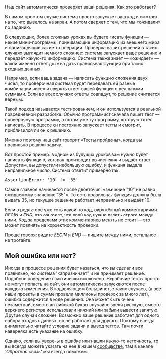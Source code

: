 Наш сайт автоматически проверяет ваши решения. Как это работает?

В самом простом случае система просто запускает ваш код и смотрит на то, что вывелось на экран. А потом сверяет с тем, что мы «ожидали» по заданию.

В следующих, более сложных уроках вы будете писать функции — некие мини-программы, принимающие информацию из внешнего мира и производящие какие-то операции. Проверка ваших решений в таких случаях выглядит немного сложнее: система запускает ваше решение и передаёт какую-то информацию. Система также знает — «ожидает» — какой именно ответ должна дать правильная функция при таких входных данных.

Например, если ваша задача — написать функцию сложения двух чисел, то проверочная система будет передавать ей разные комбинации чисел и сверять ответ вашей функции с реальными суммами. Если во всех случаях ответы совпадут, то решение считается верным.

Такой подход называется тестированием, и он используется в реальной повседневной разработке. Обычно программист сначала пишет тест — проверочную программу, а потом уже ту программу, которую хотел написать. В процессе он постоянно запускает тесты и смотрит, приблизился ли он к решению.

Именно поэтому наш сайт говорит «Тесты пройдены», когда вы правильно решили задачу.

Вот простой пример: в одном из будущих уроков вам нужно будет написать функцию, которая производит вычисления и выдаёт ответ. Допустим, вы допустили небольшую ошибку, и функция выдала неправильное число. Система ответит примерно так:

<pre class='hexlet-basics-output'>AssertionError: '10' != '35'</pre>

Самое главное начинается после двоеточия: «значение "10" не равно ожидаемому значению "35"». То есть правильная функция должна была выдать 35, но текущее решение работает неправильно и выдаёт 10.

Если в редакторе уже есть какой-то код, окружённый комментариями *BEGIN* и *END*, это означает, что свой код нужно писать строго между ними. Код за пределами этих комментариев менять не стоит — это может повлиять на корректность проверки.

Проще говоря: видите *BEGIN* и *END* — пишите между ними, остальное не трогайте.

## Мой ошибка или нет?

Иногда в процессе решения будет казаться, что вы сделали все правильно, но система "капризничает" и не принимает решение. Подобное поведение практически исключено. Нерабочие тесты просто не могут попасть на сайт, они автоматически запускаются после каждого изменения. В подавляющем большинстве таких случаев, (а все наши проекты в сумме провели миллионы проверок за много лет), ошибка содержится в коде решения. Она может быть очень незаметной, вместо английской буквы случайно ввели русскую, вместо верхнего регистра использовали нижний или забыли вывести запятую. Другие случаи сложнее. Возможно ваше решение работает для одного набора входных данных, но не работает для другого. Поэтому всегда внимательно читайте условие задачи и вывод тестов. Там почти наверняка есть указание на ошибку.

Однако, если вы уверены в ошибке или нашли какую-то неточность, то вы всегда можете указать на нее в нашем [сообществе](https://ttttt.me/HexletLearningBot), там в канале _'Обратная связь'_ мы всегда поможем.
